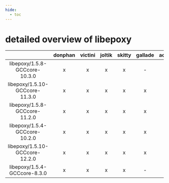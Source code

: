 ```yaml
---
hide:
  - toc
---
```


detailed overview of libepoxy
=============================

| |donphan|victini|joltik|skitty|gallade|accelgor|swalot|doduo|
| :---: | :---: | :---: | :---: | :---: | :---: | :---: | :---: | :---: |
|libepoxy/1.5.8-GCCcore-10.3.0|x|x|x|x|-|x|x|x|
|libepoxy/1.5.10-GCCcore-11.3.0|x|x|x|x|x|x|x|x|
|libepoxy/1.5.8-GCCcore-11.2.0|x|x|x|x|x|x|x|x|
|libepoxy/1.5.4-GCCcore-10.2.0|x|x|x|x|x|-|x|x|
|libepoxy/1.5.10-GCCcore-12.2.0|x|x|x|x|x|x|x|x|
|libepoxy/1.5.4-GCCcore-8.3.0|x|x|x|x|-|-|-|x|
